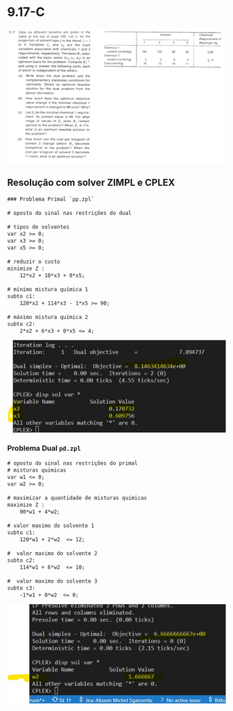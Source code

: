 # 9.17-C

![image](../../resources/9-17.PNG)

<!-- ## Resolução com planilhas

### Problema Primal

![image](resources/pp-planilha.jpg)

### Problema Dual

![image](resources/pd-planilha.jpg) -->

## Resolução com solver ZIMPL e CPLEX

    ### Problema Primal `pp.zpl`

    # oposto do sinal nas restrições do dual

    # tipos de solventes
    var x2 >= 0;   
    var x3 >= 0; 
    var x5 >= 0; 

    # reduzir o custo
    minimize Z : 
        12*x2 + 10*x3 + 0*x5;

    # mínimo mistura química 1
    subto c1: 
        120*x2 + 114*x3 - 1*x5 >= 90;
        
    # máximo mistura química 2
    subto c2:
        2*x2 + 6*x3 + 0*x5 <= 4;

![image](resources/pp.jpg)

### Problema Dual `pd.zpl`

    # oposto do sinal nas restrições do primal
    # misturas quimicas
    var w1 <= 0; 
    var w2 >= 0; 

    # maximizar a quantidade de misturas quimicas
    maximize Z : 
        90*w1 + 4*w2;

    # valor maximo do solvente 1
    subto c1: 
        120*w1 + 2*w2  <= 12;
        
    #  valor maximo do solvente 2
    subto c2:
        114*w1 + 6*w2  <= 10;

    #  valor maximo do solvente 3
    subto c3:
        -1*w1 + 0*w2  <= 0;

![image](resources/pd.jpg)
